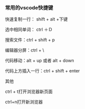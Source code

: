 ### 常用的vscode快捷键

快速复制一行： shift + alt +下键

选中相同单词： ctrl ＋Ｄ

搜索文件：ctrl  + shift + p

编辑器分屏：ctrl + \

代码移动：alt + up 或者 alt + down

代码上方插入一行：ctrl  + shift + enter



其他



ctrl + t打开浏览器新页面

ctrl+n打开新浏览器